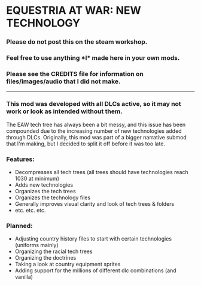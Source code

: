 # EQUESTRIA AT WAR: NEW TECHNOLOGY

### Please do not post this on the steam workshop.

### Feel free to use anything \*I\* made here in your own mods.
### Please see the CREDITS file for information on files/images/audio that I did not make.

---

### This mod was developed with all DLCs active, so it may not work or look as intended without them.

The EAW tech tree has always been a bit messy, and this issue has been compounded due to the increasing number of new technologies added through DLCs. Originally, this mod was part of a bigger narrative submod that I'm making, but I decided to split it off before it was too late.

### Features:
- Decompresses all tech trees (all trees should have technologies reach 1030 at minimum)
- Adds new technologies
- Organizes the tech trees
- Organizes the technology files
- Generally improves visual clarity and look of tech trees & folders
- etc. etc. etc.

### Planned:
- Adjusting country history files to start with certain technologies (uniforms mainly)
- Organizing the racial tech trees
- Organizing the doctrines
- Taking a look at country equipment sprites
- Adding support for the millions of different dlc combinations (and vanilla)